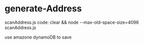 # generate-Address
scanAddress.js
code:
clear &&  node --max-old-space-size=4096 scanAddress.js

use amazone dynamoDB to save